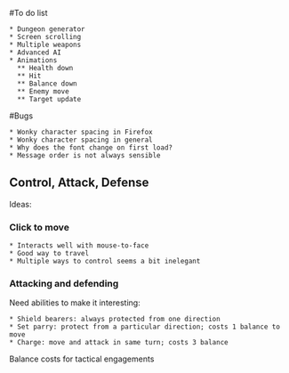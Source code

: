 #To do list

	* Dungeon generator
	* Screen scrolling
	* Multiple weapons
	* Advanced AI
	* Animations
	  ** Health down
	  ** Hit
	  ** Balance down
	  ** Enemy move
	  ** Target update

#Bugs

	* Wonky character spacing in Firefox
	* Wonky character spacing in general
	* Why does the font change on first load?
	* Message order is not always sensible
	
## Control, Attack, Defense

Ideas:


### Click to move

	* Interacts well with mouse-to-face
	* Good way to travel
	* Multiple ways to control seems a bit inelegant

### Attacking and defending

Need abilities to make it interesting:

	* Shield bearers: always protected from one direction
	* Set parry: protect from a particular direction; costs 1 balance to move
	* Charge: move and attack in same turn; costs 3 balance

Balance costs for tactical engagements

